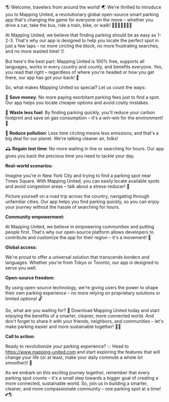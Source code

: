🌎 Welcome, travelers from around the world! 🌏 We're thrilled to introduce you to Mapping United, a revolutionary global open-source smart parking app that's changing the game for everyone on the move – whether you drive a car, take the bus, ride a train, bike, or walk! 🚗🚌🚂🚴‍♀️🚶‍♂️

At Mapping United, we believe that finding parking should be as easy as 1-2-3. That's why our app is designed to help you locate the perfect spot in just a few taps – no more circling the block, no more frustrating searches, and no more wasted time! ⏰

But here's the best part: Mapping United is 100% free, supports all languages, works in every country and county, and benefits everyone. Yes, you read that right – regardless of where you're headed or how you get there, our app has got your back! 🙌

So, what makes Mapping United so special? Let us count the ways:

💸 **Save money**: No more paying exorbitant parking fees just to find a spot. Our app helps you locate cheaper options and avoid costly mistakes.

🔋 **Waste less fuel**: By finding parking quickly, you'll reduce your carbon footprint and save on gas consumption – it's a win-win for the environment! 🌟

💨 **Reduce pollution**: Less time circling means less emissions, and that's a big deal for our planet. We're talking cleaner air, folks!

🕰️ **Regain lost time**: No more waiting in line or searching for hours. Our app gives you back the precious time you need to tackle your day.

**Real-world scenarios:**

Imagine you're in New York City and trying to find a parking spot near Times Square. With Mapping United, you can easily locate available spots and avoid congestion areas – talk about a stress-reducer! 🤯

Picture yourself on a road trip across the country, navigating through unfamiliar cities. Our app helps you find parking quickly, so you can enjoy your journey without the hassle of searching for hours.

**Community empowerment:**

At Mapping United, we believe in empowering communities and putting people first. That's why our open-source platform allows developers to contribute and customize the app for their region – it's a movement! 🌈

**Global access:**

We're proud to offer a universal solution that transcends borders and languages. Whether you're from Tokyo or Toronto, our app is designed to serve you well.

**Open-source freedom:**

By using open-source technology, we're giving users the power to shape their own parking experience – no more relying on proprietary solutions or limited options! 🔓

So, what are you waiting for? 🤔 Download Mapping United today and start enjoying the benefits of a smarter, cleaner, more connected world. And don't forget to share it with your friends, neighbors, and communities – let's make parking easier and more sustainable together! 🌈👫

**Call to action:**

Ready to revolutionize your parking experience? 💥 Head to https://www.mapping-united.com and start exploring the features that will change your life (or at least, make your daily commute a whole lot smoother)! 🚀

As we embark on this exciting journey together, remember that every parking spot counts – it's a small step towards a bigger goal of creating a more connected, sustainable world. So, join us in building a smarter, cleaner, and more compassionate community – one parking spot at a time! 💕🌎